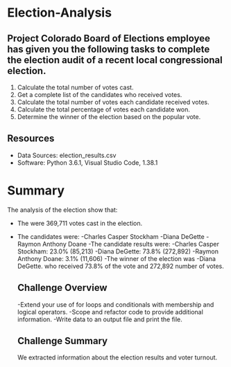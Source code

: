 # Election-Analysis

## Project Colorado Board of Elections employee has given you the following tasks to complete the election audit of a recent local congressional election.

1. Calculate the total number of votes cast.
2. Get a complete list of the candidates who received votes.
3. Calculate the total number of votes each candidate received votes.
4. Calculate the total percentage of votes each candidate won.
5. Determine the winner of the election based on the popular vote.

## Resources
- Data Sources: election_results.csv
- Software: Python 3.6.1, Visual Studio Code, 1.38.1

# Summary
The analysis of the election show that:
- The were 369,711 votes cast in the election.
- The candidates were:
  -Charles Casper Stockham
  -Diana DeGette
  -Raymon Anthony Doane
 -The candidate results were:
  -Charles Casper Stockham: 23.0% (85,213)
  -Diana DeGette: 73.8% (272,892)
  -Raymon Anthony Doane: 3.1% (11,606)
 -The winner of the election was 
  -Diana DeGette.  who received 73.8% of the vote and 272,892 number of votes.
  
  ## Challenge Overview
  -Extend your use of for loops and conditionals with membership and logical operators.
  -Scope and refactor code to provide additional information.
  -Write data to an output file and print the file.
  
  ## Challenge Summary
  We extracted information about the election results and voter turnout.
